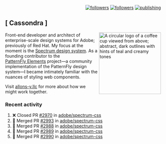<p align="right"><a rel="me" href="https://front-end.social/@castastrophe">
    <img alt="followers" title="Follow me on Mastodon" src="https://img.shields.io/mastodon/follow/109297102751309835?domain=https%3A%2F%2Ffront-end.social&label=Follow&logo=mastodon&logoColor=white&style=for-the-badge&labelColor=008080&color=006969"/></a>
  <a href="https://codepen.io/castastrophe/">
    <img alt="followers" title="Follow me on CodePen" src="https://img.shields.io/badge/23-1?color=640464&labelColor=7c007c&style=for-the-badge&logo=codepen&label=Follow"/></a>
<a href="https://castastrophe.medium.com/">
    <img alt="publishing" title="View articles on Medium" src="https://img.shields.io/badge/107-1?color=666&labelColor=444&label=subscribe&logo=medium&logoColor=white&style=for-the-badge"/></a>
</p>

## [&nbsp;Cassondra&nbsp;]

<img align="right" src="https://github-production-user-asset-6210df.s3.amazonaws.com/1840295/253016758-ba468774-1cd3-42c2-8f43-947b5eeb5edf.png" height="200" alt="A circular logo of a coffee cup viewed from above; abstract, dark outlines with hints of teal and creamy tones">

Front-end developer and architect of enterprise-scale design systems for Adobe; previously of Red Hat. My focus at the moment is the [Spectrum design system](https://github.com/adobe/spectrum-css). As a founding contributor to the [PatternFly&nbsp;Elements](https://github.com/patternfly/patternfly-elements) project&mdash;a community implementation of the PatternFly design system&mdash;I became intimately familiar with the nuances of styling web components.

Visit [allons-y.llc](http://allons-y.llc/) for more about how we might work together.

### Recent activity

<!--START_SECTION:activity-->
1. ❌ Closed PR [#2970](https://github.com/adobe/spectrum-css/pull/2970) in [adobe/spectrum-css](https://github.com/adobe/spectrum-css)
2. 🎉 Merged PR [#2993](https://github.com/adobe/spectrum-css/pull/2993) in [adobe/spectrum-css](https://github.com/adobe/spectrum-css)
3. 🎉 Merged PR [#2988](https://github.com/adobe/spectrum-css/pull/2988) in [adobe/spectrum-css](https://github.com/adobe/spectrum-css)
4. 🎉 Merged PR [#2989](https://github.com/adobe/spectrum-css/pull/2989) in [adobe/spectrum-css](https://github.com/adobe/spectrum-css)
5. 🎉 Merged PR [#2990](https://github.com/adobe/spectrum-css/pull/2990) in [adobe/spectrum-css](https://github.com/adobe/spectrum-css)
<!--END_SECTION:activity-->

